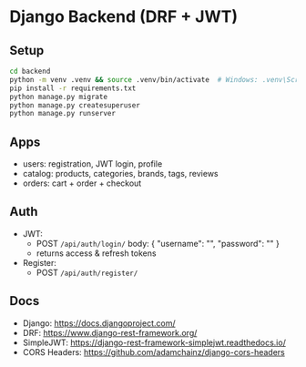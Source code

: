 # Django Backend (DRF + JWT)

## Setup
```bash
cd backend
python -m venv .venv && source .venv/bin/activate  # Windows: .venv\Scripts\activate
pip install -r requirements.txt
python manage.py migrate
python manage.py createsuperuser
python manage.py runserver
```

## Apps
- users: registration, JWT login, profile
- catalog: products, categories, brands, tags, reviews
- orders: cart + order + checkout

## Auth
- JWT:
  - POST `/api/auth/login/` body: { "username": "", "password": "" }
  - returns access & refresh tokens
- Register:
  - POST `/api/auth/register/`

## Docs
- Django: https://docs.djangoproject.com/
- DRF: https://www.django-rest-framework.org/
- SimpleJWT: https://django-rest-framework-simplejwt.readthedocs.io/
- CORS Headers: https://github.com/adamchainz/django-cors-headers
